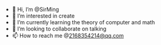 - 👋 Hi, I’m @SirMing
- 👀 I’m interested in create
- 🌱 I’m currently learning the theory of computer and math
- 💞️ I’m looking to collaborate on talking
- 📫 How to reach me @2168354214@qq.com

<!---
SirMing/SirMing is a ✨ special ✨ repository because its `README.md` (this file) appears on your GitHub profile.
You can click the Preview link to take a look at your changes.
--->
